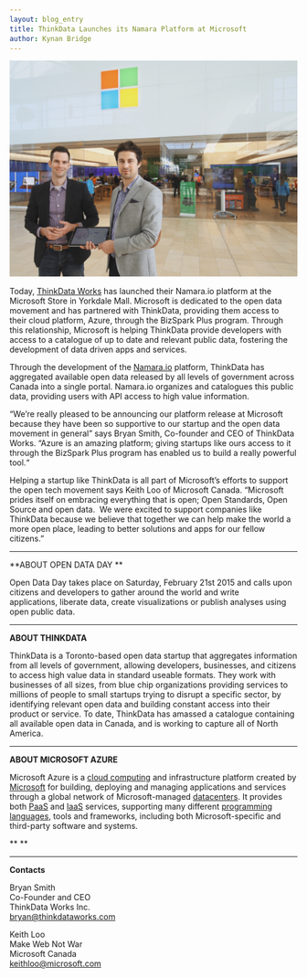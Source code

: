 ```yaml
---
layout: blog_entry
title: ThinkData Launches its Namara Platform at Microsoft
author: Kynan Bridge
---
```


![ThinkData Works at Microsoft Yorkdale](/images/microsoft.jpg)

Today, [ThinkData Works](http://www.thinkdataworks.com) has launched
their Namara.io platform at the Microsoft Store in Yorkdale Mall. Microsoft is
dedicated to the open data movement and has partnered with ThinkData, providing
them access to their cloud platform, Azure, through the BizSpark Plus program.
Through this relationship, Microsoft is helping ThinkData provide developers with
access to a catalogue of up to date and relevant public data, fostering the development
of data driven apps and services.

Through the development of the
[Namara.io](http://www.Namara.io) platform, ThinkData has aggregated available
open data released by all levels of government across Canada into a single
portal. Namara.io organizes and catalogues this public data, providing users
with API access to high value information. 

“We’re really pleased to be announcing our
platform release at Microsoft because they have been so supportive to our
startup and the open data movement in general” says Bryan Smith, Co-founder and
CEO of ThinkData Works. “Azure is an amazing platform; giving startups like
ours access to it through the BizSpark Plus program has enabled us to build a
really powerful tool.“  

Helping a startup like ThinkData is all
part of Microsoft’s efforts to support the open tech movement says Keith Loo of
Microsoft Canada. “Microsoft prides itself on embracing everything that is
open; Open Standards, Open Source and open data.  We were excited to support companies like
ThinkData because we believe that together we can help make the world a more
open place, leading to better solutions and apps for our fellow citizens.”

---

**ABOUT
OPEN DATA DAY **

Open Data Day takes place on Saturday, February
21st 2015 and calls upon citizens and developers to gather around the world and
write applications, liberate data, create visualizations or publish analyses using open public data. 

---

**ABOUT
THINKDATA**

ThinkData
is a Toronto-based open data startup that aggregates information from all
levels of government, allowing developers, businesses, and citizens to access
high value data in standard useable formats. They work with businesses of all
sizes, from blue chip organizations providing services to millions of people to
small startups trying to disrupt a specific sector, by identifying relevant
open data and building constant access into their product or service. To date,
ThinkData has amassed a catalogue containing all available open data in Canada,
and is working to capture all of North America. 

---

**ABOUT MICROSOFT AZURE**

Microsoft
Azure is a [cloud computing](http://en.wikipedia.org/wiki/Cloud_computing) and infrastructure platform created
by [Microsoft](http://en.wikipedia.org/wiki/Microsoft) for building,
deploying and managing applications and services through a global network of
Microsoft-managed [datacenters](http://en.wikipedia.org/wiki/Datacenter). It provides both [PaaS](http://en.wikipedia.org/wiki/Platform_as_a_service) and [IaaS](http://en.wikipedia.org/wiki/Infrastructure_as_a_service) services,
supporting many different [programming
languages](http://en.wikipedia.org/wiki/Programming_language),
tools and frameworks, including both Microsoft-specific and third-party
software and systems.

** **

---

**Contacts**

Bryan Smith <br>
Co-Founder and CEO <br>
ThinkData Works Inc. <br>
bryan@thinkdataworks.com <br>

Keith Loo <br>
Make Web Not War <br>
Microsoft Canada <br>
keithloo@microsoft.com <br>